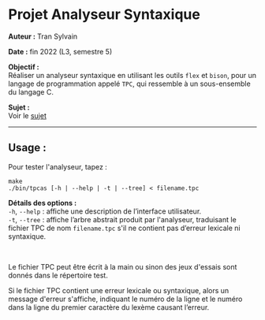 # Projet Analyseur Syntaxique

**Auteur :** Tran Sylvain

**Date :** fin 2022 (L3, semestre 5)

**Objectif :**  
Réaliser un analyseur syntaxique en utilisant les outils `flex` et `bison`, pour un langage de programmation appelé `TPC`, qui ressemble à un sous-ensemble du langage C.

**Sujet :**  
Voir le [sujet](https://github.com/syltran/TPC-parser/blob/master/sujet-projet-AS-2022-2023.pdf)

---

## Usage :
Pour tester l'analyseur, tapez :  
```
make
./bin/tpcas [-h | --help | -t | --tree] < filename.tpc
```
**Détails des options :**  
`-h`, `--help` : affiche une description de l’interface utilisateur.  
`-t`, `--tree` : affiche l’arbre abstrait produit par l'analyseur, traduisant le fichier TPC de nom `filename.tpc` s'il ne contient pas d’erreur lexicale ni syntaxique.

<br>

Le fichier TPC peut être écrit à la main ou sinon des jeux d'essais sont donnés dans le répertoire test.

Si le fichier TPC contient une erreur lexicale ou syntaxique, alors un message d'erreur s'affiche, indiquant le numéro de la ligne et le numéro dans la ligne du premier caractère du lexème causant l’erreur.